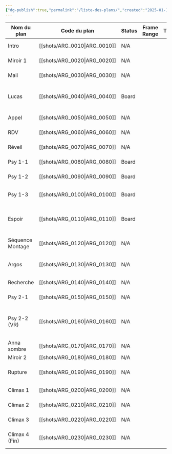```yaml
---
{"dg-publish":true,"permalink":"/liste-des-plans/","created":"2025-01-15","updated":"2025-01-15"}
---
```


| Nom du plan      | Code du plan | Status | Frame Range | Timeline | Character                 | Props                                    | Set                                                   | Time |
| ---------------- | ------------ | ------ | ----------- | -------- | ------------------------- | ---------------------------------------- | ----------------------------------------------------- | ---- |
| Intro            | [[shots/ARG_0010\|ARG_0010]] | N/A    |             |          | Anna                      | Téléphone Portable                       | Chambre                                               | Jour |
| Miroir 1         | [[shots/ARG_0020\|ARG_0020]] | N/A    |             |          | Anna                      | Téléphone Portable                       | Salle de Bain                                         | Jour |
| Mail             | [[shots/ARG_0030\|ARG_0030]] | N/A    |             |          | Anna                      | Ordinateur Portable                      | Chambre                                               | Jour |
| Lucas            | [[shots/ARG_0040\|ARG_0040]] | Board  |             |          | Anna, Lucas               | Sac à Dos, Téléphone Portable, Écouteurs | Salon                                                 | Jour |
| Appel            | [[shots/ARG_0050\|ARG_0050]] | N/A    |             |          | Anna, Lucas               |                                          | Chambre                                               | Nuit |
| RDV              | [[shots/ARG_0060\|ARG_0060]] | N/A    |             |          | Anna, Lucas               | Téléphone Portable                       | Chambre                                               | Nuit |
| Réveil           | [[shots/ARG_0070\|ARG_0070]] | N/A    |             |          | Anna                      | Pantalon, T-Shirt                        | Chambre                                               | Jour |
| Psy 1-1          | [[shots/ARG_0080\|ARG_0080]] | Board  |             |          | Anna, Julien              | Tasse de Café                            | Cuisine                                               | Jour |
| Psy 1-2          | [[shots/ARG_0090\|ARG_0090]] | Board  |             |          | Anna, Julien              |                                          | Salon                                                 | Jour |
| Psy 1-3          | [[shots/ARG_0100\|ARG_0100]] | Board  |             |          | Anna, Argos, Julien       |                                          | Salon                                                 | Jour |
| Espoir           | [[shots/ARG_0110\|ARG_0110]] | Board  |             |          | Anna, Lucas               | Assiettes, Couverts, Morceau de viande   | Cuisine                                               | Nuit |
| Séquence Montage | [[shots/ARG_0120\|ARG_0120]] | N/A    |             |          | Anna, Julien, Lucas       | Téléphone Portable                       |                                                       |      |
| Argos            | [[shots/ARG_0130\|ARG_0130]] | N/A    |             |          | Anna, Argos, Lucas        | Sacs Poubelles                           | Chambre, Cuisine, Extérieur                           | Nuit |
| Recherche        | [[shots/ARG_0140\|ARG_0140]] | N/A    |             |          | Anna, Lucas               | Téléphone Portable                       | Chambre                                               | Nuit |
| Psy 2-1          | [[shots/ARG_0150\|ARG_0150]] | N/A    |             |          | Anna, Julien              | Téléphone Portable                       | Salon                                                 | Jour |
| Psy 2-2 (VR)     | [[shots/ARG_0160\|ARG_0160]] | N/A    |             |          | Anna, Argos, Julien, PNJs | Casque VR                                | Boulangerie (VR), Salon, Supermarché (VR), Ville (VR) | Jour |
| Anna sombre      | [[shots/ARG_0170\|ARG_0170]] | N/A    |             |          | Anna                      | Téléphone Portable                       | Chambre                                               |      |
| Miroir 2         | [[shots/ARG_0180\|ARG_0180]] | N/A    |             |          | Anna                      |                                          | Salle de Bain                                         | Jour |
| Rupture          | [[shots/ARG_0190\|ARG_0190]] | N/A    |             |          | Anna, Lucas               | Téléphone Portable, Écouteurs            | Chambre                                               | Nuit |
| Climax 1         | [[shots/ARG_0200\|ARG_0200]] | N/A    |             |          | Anna, Argos               | Téléphone Portable                       | Salon                                                 | Nuit |
| Climax 2         | [[shots/ARG_0210\|ARG_0210]] | N/A    |             |          | Anna, Argos               | Téléphone Portable                       | Chambre                                               | Nuit |
| Climax 3         | [[shots/ARG_0220\|ARG_0220]] | N/A    |             |          | Anna, Argos               | Téléphone Portable                       | Extérieur                                             | Nuit |
| Climax 4 (Fin)   | [[shots/ARG_0230\|ARG_0230]] | N/A    |             |          | Anna, Argos, Homme        | Voiture                                  | Chambre, Extérieur                                    | Jour |
